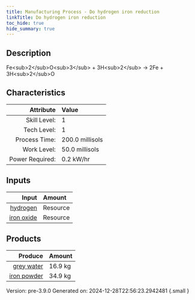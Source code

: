 ```yaml
---
title: Manufacturing Process - Do hydrogen iron reduction
linkTitle: Do hydrogen iron reduction
toc_hide: true
hide_summary: true
---
```


## Description
Fe&lt;sub&gt;2&lt;/sub&gt;O&lt;sub&gt;3&lt;/sub&gt; + 3H&lt;sub&gt;2&lt;/sub&gt;&#10;&#9;&#9;-&gt; 2Fe + 3H&lt;sub&gt;2&lt;/sub&gt;O

## Characteristics

| Attribute      | Value |
|--------:|:------|
|Skill Level:|1|
|Tech Level:|1|
|Process Time:|200.0 millisols|
|Work Level:|50.0 millisols|
|Power Required:|0.2 kW/hr|

## Inputs

| Input      | Amount |
|--------:|:------|
|[hydrogen](/docs/definitions/resource/hydrogen)|Resource|2.5 kg|
|[iron oxide](/docs/definitions/resource/iron-oxide)|Resource|50.0 kg|

## Products


| Produce      | Amount |
|--------:|:------|
|[grey water](/docs/definitions/resource/grey-water)|16.9 kg|
|[iron powder](/docs/definitions/resource/iron-powder)|34.9 kg|


Version: pre-3.9.0 Generated on: 2024-12-28T22:56:23.2942481
{.small }

